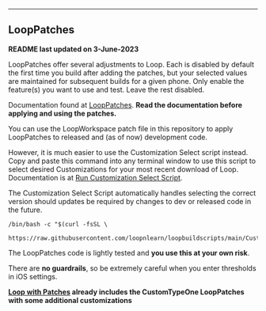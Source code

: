 ***
## LoopPatches

**README last updated on 3-June-2023**

LoopPatches offer several adjustments to Loop. Each is disabled by default the first time you build after adding the patches, but your selected values are maintained for subsequent builds for a given phone. Only enable the feature(s) you want to use and test. Leave the rest disabled.

Documentation found at [LoopPatches](https://www.loopandlearn.org/custom-type-one-loop-patches/). **Read the documentation before applying and using the patches.**

You can use the LoopWorkspace patch file in this repository to apply LoopPatches to released and (as of now) development code.

However, it is much easier to use the Customization Select script instead. Copy and paste this command into any terminal window to use this script to select desired Customizations for your most recent download of Loop. Documentation is at [Run Customization Select Script](https://www.loopandlearn.org/build-select/#customization-select). 

The Customization Select Script automatically handles selecting the correct version should updates be required by changes to dev or released code in the future.

```
/bin/bash -c "$(curl -fsSL \
    https://raw.githubusercontent.com/loopnlearn/loopbuildscripts/main/CustomizationSelect.sh)"
```

The LoopPatches code is lightly tested and **you use this at your own risk**.

There are **no guardrails**, so be extremely careful when you enter thresholds in iOS settings.

**[Loop with Patches](https://www.loopandlearn.org/main-lnl-patches/) already includes the CustomTypeOne LoopPatches with some additional customizations**
